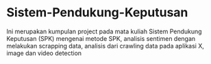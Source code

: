 # Sistem-Pendukung-Keputusan
Ini merupakan kumpulan project pada mata kuliah Sistem Pendukung Keputusan (SPK) mengenai metode SPK, analisis sentimen dengan melakukan scrapping data, analisis dari crawling data pada aplikasi X, image dan video detection

